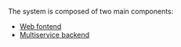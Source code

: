 The system is composed of two main components:
- [Web fontend](web.md)
- [Multiservice backend](backend.md)
